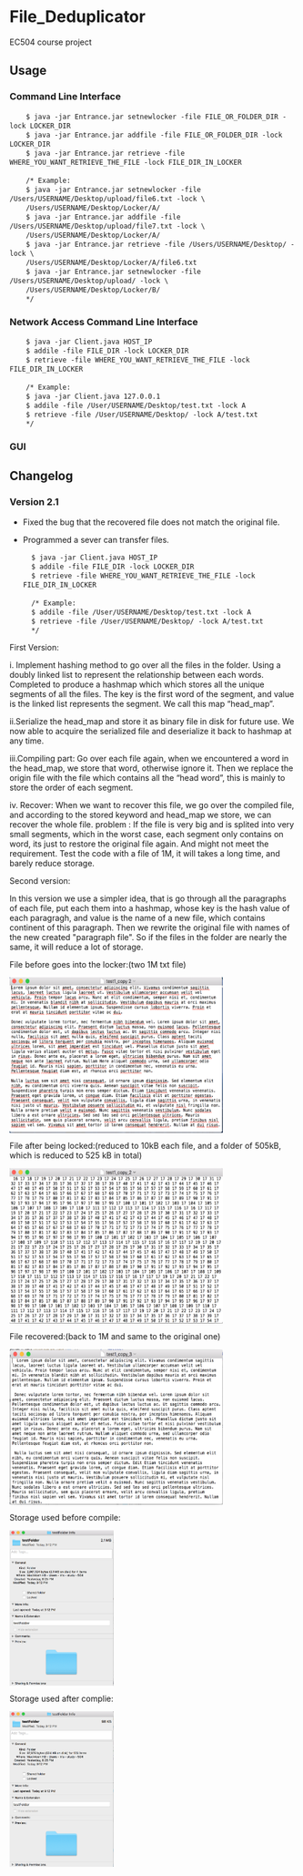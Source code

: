 # File_Deduplicator
EC504 course project

## Usage
### Command Line Interface
        $ java -jar Entrance.jar setnewlocker -file FILE_OR_FOLDER_DIR -lock LOCKER_DIR
        $ java -jar Entrance.jar addfile -file FILE_OR_FOLDER_DIR -lock LOCKER_DIR
        $ java -jar Entrance.jar retrieve -file WHERE_YOU_WANT_RETRIEVE_THE_FILE -lock FILE_DIR_IN_LOCKER
        
        /* Example:
        $ java -jar Entrance.jar setnewlocker -file /Users/USERNAME/Desktop/upload/file6.txt -lock \
        /Users/USERNAME/Desktop/Locker/A/
        $ java -jar Entrance.jar addfile -file /Users/USERNAME/Desktop/upload/file7.txt -lock \
        /Users/USERNAME/Desktop/Locker/A/
        $ java -jar Entrance.jar retrieve -file /Users/USERNAME/Desktop/ -lock \
        /Users/USERNAME/Desktop/Locker/A/file6.txt
        $ java -jar Entrance.jar setnewlocker -file /Users/USERNAME/Desktop/upload/ -lock \
        /Users/USERNAME/Desktop/Locker/B/
        */
### Network Access Command Line Interface

        $ java -jar Client.java HOST_IP
        $ addile -file FILE_DIR -lock LOCKER_DIR
        $ retrieve -file WHERE_YOU_WANT_RETRIEVE_THE_FILE -lock FILE_DIR_IN_LOCKER
        
        /* Example:
        $ java -jar Client.java 127.0.0.1
        $ addile -file /User/USERNAME/Desktop/test.txt -lock A
        $ retrieve -file /User/USERNAME/Desktop/ -lock A/test.txt
        */
### GUI

## Changelog
### Version 2.1
- Fixed the bug that the recovered file does not match the original file.
- Programmed a sever can transfer files.

        $ java -jar Client.java HOST_IP
        $ addile -file FILE_DIR -lock LOCKER_DIR
        $ retrieve -file WHERE_YOU_WANT_RETRIEVE_THE_FILE -lock FILE_DIR_IN_LOCKER
        
        /* Example:
        $ addile -file /User/USERNAME/Desktop/test.txt -lock A
        $ retrieve -file /User/USERNAME/Desktop/ -lock A/test.txt
        */

First Version:

i. Implement hashing method to go over all the files in the folder. Using a doubly linked list to represent the relationship between each words. Completed to produce a hashmap which  which stores all the unique segments of all the files. The key is the first word of the segment, and value is the linked list represents the segment. We call this map “head_map”. 
 
ii.Serialize the head_map and store it as binary file in disk for future use. We now able to acquire the serialized file and deserialize it back to hashmap at any time. 

iii.Compiling part: Go over each file again, when we encountered a word in the head_map, we store that word, otherwise ignore it. Then we replace the origin file with the file which contains all the “head word”, this is mainly to store the order of each segment.

iv. Recover:  When we want to recover this file, we go over the compiled file, and according to the stored keyword and head_map we store, we can recover the whole file. 
problem :
 If the file is very big and is splited into very small segments, which in the worst case, each segment only contains on word, its just to restore the original file again. And might not meet the requirement. Test the code with a file of 1M, it will takes a long time, and barely reduce storage.

Second version:

In this version we use a simpler idea, that is go through all the paragraphs of each file, put each them into a hashmap, whose key is the hash value of each paragragh, and value is the name of a new file, which contains continent of this paragraph. Then we rewrite the original file with names of the new created "paragraph file". So if the files in the folder are nearly the same, it will reduce a lot of storage.

File before goes into the locker:(two 1M txt file)

<img src="https://github.com/AmyWangJingjun/File_Deduplicator/blob/master/version%202/ScreenShots/Screen%20Shot%202018-04-08%20at%207.53.30%20PM.png" width = "375" height = "273" alt="Laptop" align=center />

File after being locked:(reduced to 10kB each file, and a folder of 505kB, which is reduced to 525 kB in total)

<img src="https://github.com/AmyWangJingjun/File_Deduplicator/blob/master/version%202/ScreenShots/Screen%20Shot%202018-04-08%20at%207.53.14%20PM.png" width = "375" height = "273" alt="Laptop" align=center />

File recovered:(back to 1M and same to the original one)

<img src="https://github.com/AmyWangJingjun/File_Deduplicator/blob/master/version%202/ScreenShots/Screen%20Shot%202018-04-08%20at%208.40.48%20PM.png" width = "375" height = "273" alt="Laptop" align=center />

Storage used before compile:

<img src="https://github.com/AmyWangJingjun/File_Deduplicator/blob/master/version%202/ScreenShots/Screen%20Shot%202018-04-08%20at%209.13.12%20PM.png" height = "273" alt="Laptop" align=center />

Storage used after complie:

<img src="https://github.com/AmyWangJingjun/File_Deduplicator/blob/master/version%202/ScreenShots/Screen%20Shot%202018-04-08%20at%209.13.48%20PM.png" height = "273" alt="Laptop" align=center />

